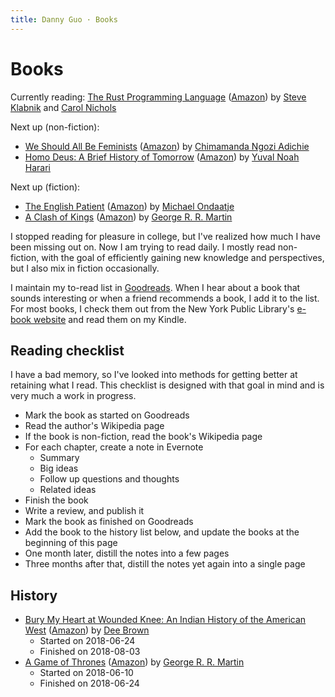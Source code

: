```yaml
---
title: Danny Guo · Books
---
```


# Books

Currently reading: [The Rust Programming Language](https://doc.rust-lang.org/book/) ([Amazon](https://amzn.to/2Koooqg)) by [Steve Klabnik](https://www.steveklabnik.com/) and [Carol Nichols](http://carol-nichols.com/)

Next up (non-fiction):

* [We Should All Be Feminists](https://en.wikipedia.org/wiki/We_Should_All_Be_Feminists) ([Amazon](https://amzn.to/2O9ij3o)) by [Chimamanda Ngozi Adichie](https://en.wikipedia.org/wiki/Chimamanda_Ngozi_Adichie)
* [Homo Deus: A Brief History of Tomorrow](https://en.wikipedia.org/wiki/Homo_Deus:_A_Brief_History_of_Tomorrow) ([Amazon](https://amzn.to/2Kr6rrT)) by [Yuval Noah Harari](https://en.wikipedia.org/wiki/Yuval_Noah_Harari)

Next up (fiction):

* [The English Patient](https://en.wikipedia.org/wiki/The_English_Patient) ([Amazon](https://amzn.to/2vewwET)) by [Michael Ondaatje](https://en.wikipedia.org/wiki/Michael_Ondaatje)
* [A Clash of Kings](https://en.wikipedia.org/wiki/A_Clash_of_Kings) ([Amazon](https://amzn.to/2KrjWYG)) by [George R. R. Martin](https://en.wikipedia.org/wiki/George_R._R._Martin)

I stopped reading for pleasure in college, but I've realized how much I have
been missing out on. Now I am trying to read daily. I mostly read non-fiction,
with the goal of efficiently gaining new knowledge and perspectives, but I also
mix in fiction occasionally.

I maintain my to-read list in [Goodreads](https://www.goodreads.com/). When I
hear about a book that sounds interesting or when a friend recommends a book, I
add it to the list. For most books, I check them out from the New York Public
Library's [e-book website](https://nypl.overdrive.com/) and read them on my
Kindle.

## Reading checklist

I have a bad memory, so I've looked into methods for getting better at
retaining what I read. This checklist is designed with that goal in mind and is
very much a work in progress.

* Mark the book as started on Goodreads
* Read the author's Wikipedia page
* If the book is non-fiction, read the book's Wikipedia page
* For each chapter, create a note in Evernote
    * Summary
    * Big ideas
    * Follow up questions and thoughts
    * Related ideas
* Finish the book
* Write a review, and publish it
* Mark the book as finished on Goodreads
* Add the book to the history list below, and update the books at the beginning of this page
* One month later, distill the notes into a few pages
* Three months after that, distill the notes yet again into a single page

## History

* [Bury My Heart at Wounded Knee: An Indian History of the American West](https://en.wikipedia.org/wiki/Bury_My_Heart_at_Wounded_Knee) ([Amazon](https://amzn.to/2tvnMtp)) by [Dee Brown](https://en.wikipedia.org/wiki/Dee_Brown_(writer))
    * Started on 2018-06-24
    * Finished on 2018-08-03
* [A Game of Thrones](https://en.wikipedia.org/wiki/A_Game_of_Thrones) ([Amazon](https://amzn.to/2KphvWA)) by [George R. R. Martin](https://en.wikipedia.org/wiki/George_R._R._Martin)
    * Started on 2018-06-10
    * Finished on 2018-06-24
